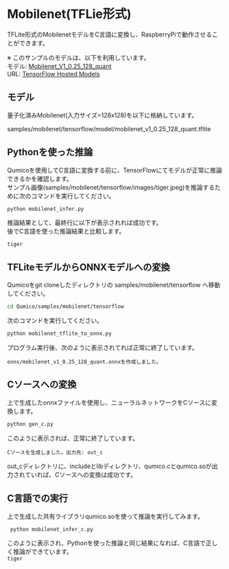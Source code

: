 # Mobilenet(TFLie形式)
TFLite形式のMobilenetモデルをC言語に変換し、RaspberryPiで動作させることができます。

※ このサンプルのモデルは、以下を利用しています。  
モデル: [Mobilenet_V1_0.25_128_quant](https://storage.googleapis.com/download.tensorflow.org/models/mobilenet_v1_2018_08_02/mobilenet_v1_0.25_128_quant.tgz)  
URL: [TensorFlow Hosted Models](https://www.tensorflow.org/lite/guide/hosted_models)

## モデル
量子化済みMobilenet(入力サイズ=128x128)を以下に格納しています。  


samples/mobilenet/tensorflow/model/mobilenet_v1_0.25_128_quant.tflite

## Pythonを使った推論

Qumicoを使用してC言語に変換する前に、TensorFlowにてモデルが正常に推論できるかを確認します。  
サンプル画像(samples/mobilenet/tensorflow/images/tiger.jpeg)を推論するために次のコマンドを実行してください。  

```sh
python mobilenet_infer.py
```

推論結果として、最終行に以下が表示されれば成功です。  
後でC言語を使った推論結果と比較します。  

`tiger`

## TFLiteモデルからONNXモデルへの変換
Qumicoをgit cloneしたディレクトリの samples/mobilenet/tensorflow へ移動してください。  

```sh
cd Qumico/samples/mobilenet/tensorflow
```

次のコマンドを実行してください。

```sh
python mobilenet_tflite_to_onnx.py
```

プログラム実行後、次のように表示されてれば正常に終了しています。  

```
onnx/mobilenet_v1_0.25_128_quant.onnxを作成しました。
```


## Cソースへの変換


上で生成したonnxファイルを使用し、ニューラルネットワークをCソースに変換します。

```sh
python gen_c.py 
```

このように表示されば、正常に終了しています。  

```
Cソースを生成しました。出力先: out_c
```

out_cディレクトリに、includeとlibディレクトリ、qumico.cとqumico.soが出力されていれば、Cソースへの変換は成功です。

## C言語での実行
上で生成した共有ライブラリqumico.soを使って推論を実行してみます。  

```sh
 python mobilenet_infer_c.py 
```

このように表示され、Pythonを使った推論と同じ結果になれば、C言語で正しく推論ができています。  
`tiger`

